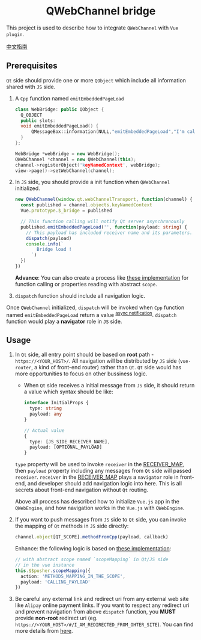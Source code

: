 <h1 align="center">QWebChannel bridge</h1>

This project is used to describe how to integrate `QWebChannel` with `Vue plugin`.

[中文指南](https://set.sh/post/190728-intergrate-qwebchannel)

## Prerequisites

`Qt` side should provide one or more `QObject` which include all information shared with `JS` side.

1. A `Cpp` function named `emitEmbeddedPageLoad`

   ```cpp
   class WebBridge: public QObject {
     Q_OBJECT
     public slots:
     void emitEmbeddedPageLoad() {
         QMessageBox::information(NULL,"emitEmbeddedPageLoad","I'm called by client JS!");
     }
   };

   WebBridge *webBridge = new WebBridge();
   QWebChannel *channel = new QWebChannel(this);
   channel->registerObject('keyNamedContext', webBridge);
   view->page()->setWebChannel(channel);
   ```

1. In `JS` side, you should provide a init function when `QWebChannel` initialized.

   ```ts
   new QWebChannel(window.qt.webChannelTransport, function(channel) {
     const published = channel.objects.keyNamedContext
     Vue.prototype.$_bridge = published

     // This function calling will notify Qt server asynchronously
     published.emitEmbeddedPageLoad('', function(payload: string) {
       // This payload has included receiver name and its parameters.
       dispatch(payload)
       console.info(`
           Bridge load !
         `)
     })
   })
   ```

   **Advance**: You can also create a process like [these implementation](./src/bridge/index.ts#L62-L99) for function calling or properties reading with abstract `scope`.

1. `dispatch` function should include all navigation logic.

Once `QWebChannel` initialized, `dispatch` will be invoked when `Cpp` function named `emitEmbeddedPageLoad` return a value <sup>[async notification](https://doc.qt.io/qt-5/qtwebchannel-javascript.html#interacting-with-qobjects)</sup>. `dispatch` function would play a **navigator** role in `JS` side.

## Usage

1. In `Qt` side, all entry point should be based on **root** path - `https://<YOUR_HOST>/`. All navigation will be distributed by `JS` side (`vue-router`, a kind of front-end router) rather than `Qt`. `Qt` side would has more opportunities to focus on other bussiness logic.

   - When `Qt` side receives a initial message from `JS` side, it should return a value which syntax should be like:

     ```ts
     interface InitialProps {
       type: string
       payload: any
     }
     ```

     ```ts
     // Actual value
     {
       type: [JS_SIDE_RECEIVER_NAME],
       payload: [OPTIONAL_PAYLOAD]
     }
     ```

   `type` property will be used to invoke `receiver` in the [RECEIVER_MAP](./src/config/bridge.ts#L3), then `payload` property including any messages from `Qt` side will passed `receiver`. `receiver` in the [RECEIVER_MAP](./src/config/bridge.ts#L3) plays a `navigator` role in front-end, and developer should add navigation logic into here. This is all secrets about front-end navigation without `Qt` routing.

   Above all process has described how to initialize `Vue.js` app in the `QWebEngine`, and how navigation works in the `Vue.js` with `QWebEngine`.

1. If you want to push messages from `JS` side to `Qt` side, you can invoke the mapping of `Qt` methods in `JS` side directly:

   ```ts
   channel.object[QT_SCOPE].methodFromCpp(payload, callback)
   ```

   Enhance: the following logic is based on [these implementation](./src/bridge/index.ts#L63-L101):

   ```ts
   // with abstract scope named `scopeMapping` in Qt/JS side
   // in the vue instance
   this.$$pusher.scopeMapping({
     action: 'METHODS_MAPPING_IN_THE_SCOPE',
     payload: 'CALLING_PAYLOAD'
   })
   ```

1. Be careful any external link and redirect uri from any external web site like `Alipay` online payment links. If you want to respect any redirect uri and prevent navigation from above `dispatch` function, you **MUST** provide **non-root** redirect uri (eg. `https://<YOUR_HOST>/#/I_AM_REDIRECTED_FROM_OHTER_SITE`). You can find more details from [here](./src/bridge/helper.ts#L12-L22).
